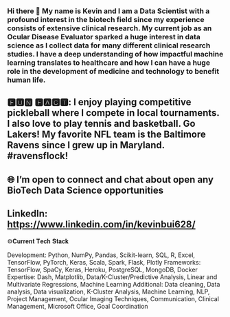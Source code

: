 ### Hi there 👋 My name is Kevin and I am a Data Scientist with a profound interest in the biotech field since my experience consists of extensive clinical research. My current job as an Ocular Disease Evaluator sparked a huge interest in data science as I collect data for many different clinical research studies. I have a deep understanding of how impactful machine learning translates to healthcare and how I can have a huge role in the development of medicine and technology to benefit human life.

## 🅵🆄🅽  🅵🅰🅲🆃: I enjoy playing competitive pickleball where I compete in local tournaments. I also love to play tennis and basketball. Go Lakers! My favorite NFL team is the Baltimore Ravens since I grew up in Maryland. #ravensflock!

## 🌐 I’m open to connect and chat about open any BioTech Data Science opportunities

## LinkedIn: https://www.linkedin.com/in/kevinbui628/

⚙𝐂𝐮𝐫𝐫𝐞𝐧𝐭 𝐓𝐞𝐜𝐡 𝐒𝐭𝐚𝐜𝐤

Development: Python, NumPy, Pandas, Scikit-learn, SQL, R, Excel, TensorFlow, PyTorch, Keras, Scala, Spark, Flask, Plotly
Frameworks: TensorFlow, SpaCy, Keras, Heroku, PostgreSQL, MongoDB, Docker
Expertise: Dash, Matplotlib, Data/K-Cluster/Predictive Analysis, Linear and Multivariate Regressions, Machine Learning
Additional: Data cleaning, Data analysis, Data visualization, K-Cluster Analysis, Machine Learning, NLP, Project Management, Ocular Imaging Techniques, Communication, Clinical Management, Microsoft Office, Goal Coordination
<!--
**kevinbui100/kevinbui100** is a ✨ _special_ ✨ repository because its `README.md` (this file) appears on your GitHub profile.

Here are some ideas to get you started:

- 🔭 I’m currently working on ...
- 🌱 I’m currently learning ...
- 👯 I’m looking to collaborate on ...
- 🤔 I’m looking for help with ...
- 💬 Ask me about ...
- 📫 How to reach me: ...
- 😄 Pronouns: ...
- ⚡ Fun fact: ...
-->
